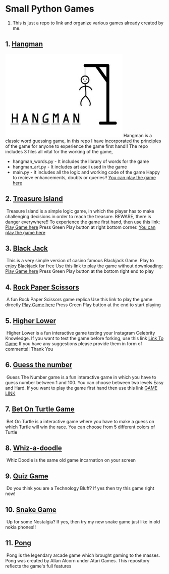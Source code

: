 # Small Python Games
1. This is just a repo to link and organize various games already created by me. 
## 1. [Hangman](https://github.com/MANUSRAO/hangman)
<img src = "https://github.com/MANUSRAO/python-games/blob/main/images/hangman-game-260nw-623194223%20(1).jpg"></img>
Hangman is a classic word guessing game, in this repo I have incorporated the principles of the game for anyone to experience the game first hand!! The repo includes 3 files all vital for the working of the game,
  * hangman_words.py - It includes the library of words for the game 
  * hangman_art.py - It includes art ascii used in the game 
  * main.py - It includes all the logic and working code of the game Happy to recieve enhancements, doubts or queries!!
 [You can play the game here](https://replit.com/@cloveCodes/Hangman) 
## 2. [Treasure Island](https://github.com/MANUSRAO/treasure-island)
<img src= ""></img>
Treasure Island is a simple logic game, in which the player has to make challenging decisions in order to reach the treasure. BEWARE, there is danger everywhere!! To experience the game first hand, then use this link: [Play Game here](https://replit.com/@cloveCodes/treasure-island-game?embed=1&output=1#main.py) Press Green Play button at right bottom corner. [You can play the game here](https://replit.com/@cloveCodes/treasure-island-game?embed=1&output=1#main.py)
## 3. [Black Jack](https://github.com/MANUSRAO/black-jack)
<img src=""></img>
This is a very simple version of casino famous Blackjack Game. Play to enjoy Blackjack for free Use this link to play the game without downloading: [Play Game here](https://replit.com/@cloveCodes/blackjack-start?embed=1&output=1#main.py) Press Green Play button at the bottom right end to play
## 4. [Rock Paper Scissors](https://github.com/MANUSRAO/rock-paper-scissors)
<img src=""></img>
A fun Rock Paper Scissors game replica Use this link to play the game directly [Play Game here](https://replit.com/@cloveCodes/rock-paper-scissors-game?embed=1&output=1#main.py) Press Green Play button at the end to start playing
## 5. [Higher Lower](https://github.com/MANUSRAO/higher-Lower)
<img src=""></img>
Higher Lower is a fun interactive game testing your Instagram Celebrity Knowledge. If you want to test the game before forking, use this link [Link To Game](https://replit.com/@cloveCodes/Higher-Lower?embed=1&output=1#main.py) If you have any suggestions please provide them in form of comments!! Thank You
## 6. [Guess the number](https://github.com/MANUSRAO/guess-the-number)
<img src=""></img>
Guess The Number game is a fun interactive game in which you have to guess number between 1 and 100. You can choose between two levels Easy and Hard. If you want to play the game first hand then use this link [GAME LINK](https://replit.com/@cloveCodes/guess-the-number?embed=1&output=1#main.py)
## 7. [Bet On Turtle Game](https://github.com/MANUSRAO/bet-on-turtle)
<img src=""></img>
Bet On Turtle is a interactive game where you have to make a guess on which Turtle will win the race. You can choose from 5 different colors of Turtle
## 8. [Whiz-a-doodle](https://github.com/MANUSRAO/whiz-doodle)
<img src=""></img>
Whiz Doodle is the same old game incarnation on your screen
## 9. [Quiz Game](https://github.com/MANUSRAO/quiz-game)
<img src=""></img>
Do you think you are a Technology Bluff? If yes then try this game right now!
## 10. [Snake Game](https://github.com/MANUSRAO/snake-game)
<img src=""></img>
Up for some Nostalgia? If yes, then try my new snake game just like in old nokia phones!!
## 11. [Pong](https://github.com/MANUSRAO/pong)
<img src=""></img>
Pong is the legendary arcade game which brought gaming to the masses. Pong was created by Allan Alcorn under Atari Games. This repository reflects the game's full features
